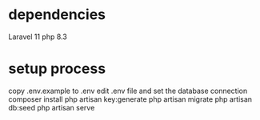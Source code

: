 # dependencies
Laravel 11
php 8.3


# setup process
copy .env.example to .env
edit .env file and set the database connection
composer install
php artisan key:generate
php artisan migrate
php artisan db:seed
php artisan serve



